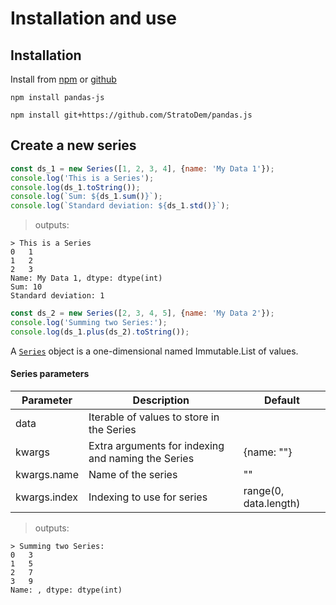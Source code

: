 # Installation and use

## Installation
Install from [npm](https://www.npmjs.com/package/pandas-js) or
 [github](https://github.com/StratoDem/pandas.js)

```shell
npm install pandas-js
```

```shell
npm install git+https://github.com/StratoDem/pandas.js
```

## Create a new series

```javascript
const ds_1 = new Series([1, 2, 3, 4], {name: 'My Data 1'});
console.log('This is a Series');
console.log(ds_1.toString());
console.log(`Sum: ${ds_1.sum()}`);
console.log(`Standard deviation: ${ds_1.std()}`);
```

> outputs:

```
> This is a Series
0	1
1	2
2	3
Name: My Data 1, dtype: dtype(int)
Sum: 10
Standard deviation: 1
```

```javascript
const ds_2 = new Series([2, 3, 4, 5], {name: 'My Data 2'});
console.log('Summing two Series:');
console.log(ds_1.plus(ds_2).toString());
```

A [`Series`](#series) object is a one-dimensional named Immutable.List of values.

#### Series parameters

Parameter | Description | Default
----------|-------------|---------
data | Iterable of values to store in the Series |
kwargs | Extra arguments for indexing and naming the Series | {name: ""}
kwargs.name | Name of the series | ""
kwargs.index | Indexing to use for series | range(0, data.length)



> outputs:

```
> Summing two Series:
0	3
1	5
2	7
3	9
Name: , dtype: dtype(int)
```